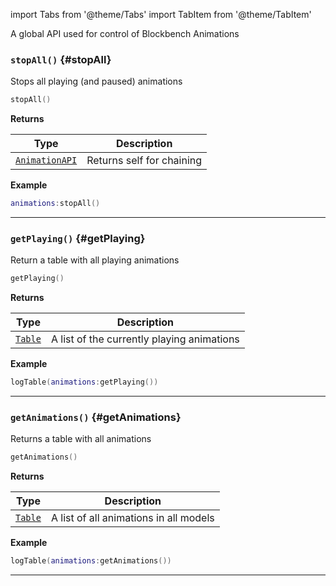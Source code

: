import Tabs from '@theme/Tabs'
import TabItem from '@theme/TabItem'

A global API used for control of Blockbench Animations

### <code>stopAll()</code> \{#stopAll}

Stops all playing (and paused) animations

```lua
stopAll()
```

**Returns**

| Type                                             | Description               |
| ------------------------------------------------ | ------------------------- |
| <code>[AnimationAPI](/globals/Animations)</code> | Returns self for chaining |

**Example**

```lua
animations:stopAll()
```

---

### <code>getPlaying()</code> \{#getPlaying}

Return a table with all playing animations

```lua
getPlaying()
```

**Returns**

| Type                                          | Description                                |
| --------------------------------------------- | ------------------------------------------ |
| <code>[Table](/tutorials/types/Tables)</code> | A list of the currently playing animations |

**Example**

```lua
logTable(animations:getPlaying())
```

---

### <code>getAnimations()</code> \{#getAnimations}

Returns a table with all animations

```lua
getAnimations()
```

**Returns**

| Type                                          | Description                            |
| --------------------------------------------- | -------------------------------------- |
| <code>[Table](/tutorials/types/Tables)</code> | A list of all animations in all models |

**Example**

```lua
logTable(animations:getAnimations())
```

---
